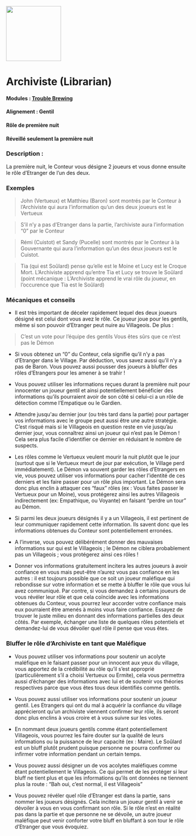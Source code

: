 <img src="https://github.com/brain-academy/wiki/blob/master/public/img/blood-on-the-clocktower/roles/librarian.png?raw=true" height="150"> 

# Archiviste (Librarian)

#### Modules : [Trouble Brewing](https://brain-academy.github.io/wiki/blood-on-the-clocktower/modules/trouble-brewing)
#### Alignement : Gentil 
#### Rôle de première nuit
#### Réveillé seulement la première nuit

### Description :
La première nuit, le Conteur vous désigne 2 joueurs et  vous donne ensuite le rôle d’Etranger de l’un des deux.
 
### Exemples  
> John (Vertueux) et Matthieu (Baron) sont montrés par le Conteur à l’Archiviste qui aura l’information qu’un des deux joueurs est le Vertueux

> S’il n’y a pas d’Etranger dans la partie,  l’archiviste aura l’information “0” par le Conteur

> Rémi (Cuistot) et Sandy (Pucelle) sont montrés par le Conteur à la Gouvernante qui aura l’information qu’un des deux joueurs est le Cuistot. 

> Tia (qui est Soûlard) pense qu’elle est le Moine et Lucy est le Croque Mort. L’Archiviste apprend qu’entre Tia et Lucy se trouve le Soûlard (point mécanique : L’Archiviste apprend le vrai rôle du joueur, en l’occurence que Tia est le Soûlard)


### Mécaniques et conseils
- Il est très important de déceler rapidement lequel des deux joueurs désigné est celui dont vous avez le rôle. Ce joueur joue pour les gentils, même si son pouvoir d’Etranger peut nuire au Villageois. De plus :
> C’est un vote pour l’équipe des gentils
> Vous êtes sûrs que ce n’est pas le Démon

- Si vous obtenez un “0” du Conteur, cela signifie qu’il n’y a pas d’Etranger dans le Village. Par déduction, vous savez aussi qu’il n’y a pas de Baron. Vous pouvez aussi pousser des joueurs à bluffer des rôles d’Etrangers pour les amener à se trahir !

- Vous pouvez utiliser les informations reçues durant la première nuit pour innocenter un joueur gentil et ainsi potentiellement bénéficier des informations qu’ils pourraient avoir de son côté si celui-ci a un rôle de détection comme l’Empatique ou le Gardien.

- Attendre jusqu'au dernier jour (ou très tard dans la partie) pour partager vos informations avec le groupe peut aussi être une autre stratégie. C’est risqué mais si le Villageois en question reste en vie jusqu’au dernier jour, vous connaîtrez ainsi un joueur qui n’est pas le Démon ! Cela sera plus facile d’identifier ce dernier en réduisant le nombre de suspects.

- Les rôles comme le Vertueux veulent mourir la nuit plutôt que le jour (surtout que si le Vertueux meurt de jour par exécution, le Village perd immédiatement). Le Démon va souvent garder les rôles d’Etrangers en vie, vous pouvez utiliser vos informations pour cacher l’identité de ces derniers et les faire passer pour un rôle plus important. Le Démon sera donc plus enclin à attaquer ces “faux” rôles (ex : Vous faites passer le Vertueux pour un Moine), vous protégerez ainsi les autres Villageois indirectement (ex: Empathique, ou Voyante) en faisant “perdre un tour” au Démon.

- Si parmi les deux joueurs désignés il y a un Villageois, il est pertinent de leur communiquer rapidement cette information. Ils savent donc que les informations obtenues du Conteur sont potentiellement erronées.

- A l’inverse, vous pouvez délibérément donner des mauvaises informations sur qui est le Villageois ; le Démon ne ciblera probablement pas un Villageois ; vous protégerez ainsi ces rôles !

- Donner vos informations gratuitement incitera les autres joueurs à avoir confiance en vous mais peut-être n’aurez vous pas confiance en les autres : il est toujours possible que ce soit un joueur maléfique qui rebondisse sur votre information et se mette à bluffer le rôle que vous lui avez communiqué. Par contre, si vous demandez à certains joueurs de vous révéler leur rôle et que cela coïncide avec les informations obtenues du Conteur, vous pourrez leur accorder votre confiance mais eux pourraient être amenés à moins vous faire confiance. Essayez de trouver le juste milieu en donnant des informations partielles des deux côtés. Par exemple, échanger une liste de quelques rôles potentiels et demandez-lui de vous dévoiler quel rôle il pense que vous êtes.
 
### Bluffer le rôle d’Archiviste en tant que Maléfique

- Vous pouvez utiliser vos informations pour soutenir un acolyte maléfique en le faisant passer pour un innocent aux yeux du village, vous apportez de la crédibilité au rôle qu’il s’est approprié (particulièrement s’il a choisi Vertueux ou Ermite), cela  vous permettra aussi d’échanger des informations avec lui et de soutenir vos théories respectives parce que vous êtes tous deux identifiés comme gentils.

- Vous pouvez aussi utiliser vos informations pour soutenir un joueur gentil. Les Etrangers qui ont du mal à acquérir la confiance du village apprécieront qu’un archiviste viennent confirmer leur rôle, ils seront donc plus enclins à vous croire et à vous suivre sur les votes.

- En nommant deux joueurs gentils comme étant potentiellement Villageois, vous pourrez les faire douter sur la qualité de leurs informations ou la puissance de leur capacité (ex : Maire). Le Soûlard est un bluff plutôt prudent puisque personne ne pourra confirmer ou infirmer votre information pendant un certain temps.

- Vous pouvez aussi désigner un de vos acolytes maléfiques comme étant potentiellement le Villageois. Ce qui permet de les protéger si leur bluff ne tient plus et que les informations qu’ils ont données ne tiennent plus la route : “Bah oui, c’est normal, il est Villageois”

- Vous pouvez révéler quel rôle d’Etranger est dans la partie, sans nommer les joueurs désignés. Cela incitera un joueur gentil à venir se dévoiler à vous en vous confirmant son rôle. Si le rôle n’est en réalité pas dans la partie et que personne ne se dévoile, un autre joueur maléfique peut venir conforter votre bluff en bluffant à son tour le rôle d’Etranger que vous évoquiez.
